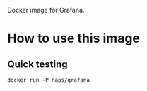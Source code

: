 Docker image for Grafana.

How to use this image
=====================

Quick testing
-------------

    docker run -P naps/grafana
